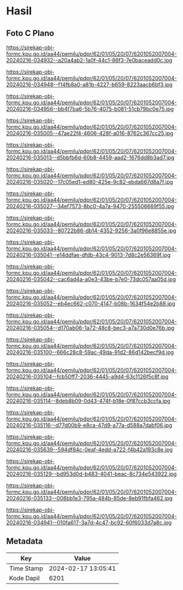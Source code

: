 # Hasil

## Foto C Plano

https://sirekap-obj-formc.kpu.go.id/aa44/pemilu/pdpr/62/01/05/20/07/6201052007004-20240216-034932--a20a4ab2-1a0f-44c1-86f3-7e0baceadd0c.jpg

https://sirekap-obj-formc.kpu.go.id/aa44/pemilu/pdpr/62/01/05/20/07/6201052007004-20240216-034948--f14fb8a0-a81b-4227-b659-8223aacb6bf3.jpg

https://sirekap-obj-formc.kpu.go.id/aa44/pemilu/pdpr/62/01/05/20/07/6201052007004-20240216-034956--bb4f7ba6-5b76-4075-b081-51cb79bc0e75.jpg

https://sirekap-obj-formc.kpu.go.id/aa44/pemilu/pdpr/62/01/05/20/07/6201052007004-20240216-035005--47ae22f4-4606-428f-a016-8762c367cc25.jpg

https://sirekap-obj-formc.kpu.go.id/aa44/pemilu/pdpr/62/01/05/20/07/6201052007004-20240216-035013--d5bbfb6d-60b8-4459-aad2-1676dd8b3ad7.jpg

https://sirekap-obj-formc.kpu.go.id/aa44/pemilu/pdpr/62/01/05/20/07/6201052007004-20240216-035020--17c05ed1-ed80-425e-9c82-ebda667d8a7f.jpg

https://sirekap-obj-formc.kpu.go.id/aa44/pemilu/pdpr/62/01/05/20/07/6201052007004-20240216-035027--34ef7573-8bc0-4a7a-9470-255506669f55.jpg

https://sirekap-obj-formc.kpu.go.id/aa44/pemilu/pdpr/62/01/05/20/07/6201052007004-20240216-035033--80722b86-db14-4352-9256-3a0f96e8855e.jpg

https://sirekap-obj-formc.kpu.go.id/aa44/pemilu/pdpr/62/01/05/20/07/6201052007004-20240216-035041--e14ddfae-dfdb-43c4-9013-7d8c2e56369f.jpg

https://sirekap-obj-formc.kpu.go.id/aa44/pemilu/pdpr/62/01/05/20/07/6201052007004-20240216-035042--cac6ad4a-a0e3-43be-b7e0-73dc057aa05d.jpg

https://sirekap-obj-formc.kpu.go.id/aa44/pemilu/pdpr/62/01/05/20/07/6201052007004-20240216-035052--eb4ec662-c070-4147-b08b-1634f54e2b88.jpg

https://sirekap-obj-formc.kpu.go.id/aa44/pemilu/pdpr/62/01/05/20/07/6201052007004-20240216-035054--d170ab06-1a72-48c8-bec3-a7a730d0e76b.jpg

https://sirekap-obj-formc.kpu.go.id/aa44/pemilu/pdpr/62/01/05/20/07/6201052007004-20240216-035100--666c28c8-59ac-49da-91d2-86d142becf9d.jpg

https://sirekap-obj-formc.kpu.go.id/aa44/pemilu/pdpr/62/01/05/20/07/6201052007004-20240216-035104--fcb50ff7-2036-4445-a9d4-63c1126f5c8f.jpg

https://sirekap-obj-formc.kpu.go.id/aa44/pemilu/pdpr/62/01/05/20/07/6201052007004-20240216-035114--8deb8b09-0d43-474f-b18e-0f87ccb3ccfa.jpg

https://sirekap-obj-formc.kpu.go.id/aa44/pemilu/pdpr/62/01/05/20/07/6201052007004-20240216-035116--d77d00b9-e8ca-47d9-a77a-d588a7dabf06.jpg

https://sirekap-obj-formc.kpu.go.id/aa44/pemilu/pdpr/62/01/05/20/07/6201052007004-20240216-035639--594df84c-0eaf-4edd-a722-f4b42a193c8e.jpg

https://sirekap-obj-formc.kpu.go.id/aa44/pemilu/pdpr/62/01/05/20/07/6201052007004-20240216-035129--bd953d0d-b483-4041-beac-8c734e543922.jpg

https://sirekap-obj-formc.kpu.go.id/aa44/pemilu/pdpr/62/01/05/20/07/6201052007004-20240216-035133--008bb1e3-795a-484b-85de-8eb91fbfa462.jpg

https://sirekap-obj-formc.kpu.go.id/aa44/pemilu/pdpr/62/01/05/20/07/6201052007004-20240216-034941--010fa617-3a7d-4c47-bc92-60f6033d7a8c.jpg


## Metadata

| Key        | Value               |
| ---------- | ------------------- |
| Time Stamp | 2024-02-17 13:05:41 |
| Kode Dapil | 6201                |



